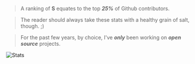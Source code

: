 >A ranking of **S** equates to the top ***25%*** of Github contributors.

>The reader should always take these stats with a healthy grain of salt, though. ;)

>For the past few years, by choice, I've ***only*** been working on ***open source*** projects.

![Stats](https://github-readme-stats.vercel.app/api?username=objektwerks&show_icons=true&hide_border=true)
